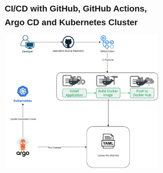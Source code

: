 # CI/CD with GitHub, GitHub Actions, Argo CD and Kubernetes Cluster

![CHEESE](CICD.jpg)

<!DOCTYPE html>
<html lang="en">

<head>
    <meta charset="UTF-8">
    <meta name="viewport" content="width=device-width, initial-scale=1.0">
    <title>GitHub CI/CD with Argo CD and Kubernetes</title>
    <style>
        body {
            font-family: 'Arial', sans-serif;
            line-height: 1.6;
            margin: 20px;
        }

        h1, h2, h3 {
            color: #0366d6;
        }

        h2 {
            margin-top: 20px;
        }

        ul {
            list-style-type: none;
            padding: 0;
        }

        li {
            margin-bottom: 10px;
        }

        code {
            background-color: #f7f7f7;
            padding: 2px 6px;
            font-family: 'Courier New', monospace;
            color: #24292e;
            border-radius: 3px;
        }

        pre {
            background-color: #f7f7f7;
            padding: 10px;
            overflow-x: auto;
            border-radius: 6px;
        }
    </style>
</head>

<body>

    <h1>Setting Up a GitHub CI/CD Pipeline with Argo CD and Kubernetes</h1>

    <h2>1. GitHub Repository:</h2>
    <p>Create a GitHub repository to store and version your application code.</p>

    <h2>2. GitHub Actions Workflow:</h2>
    <p>Configure GitHub Actions by creating a workflow file in <code>.github/workflows/</code>. This file orchestrates tasks like building the image, pushing to DockerHub, and adjusting the Kubernetes manifest for deployment.</p>

    <h2>3. GitHub Actions Runner:</h2>
    <p>Provision a GitHub Actions runner for executing tasks seamlessly within the workflow.</p>

    <h2>4. Kubernetes Cluster:</h2>
    <p>Deploy a Kubernetes cluster using your preferred service. GitHub Actions will interact with the cluster during workflow execution.</p>

    <h2>5. Argo CD Integration:</h2>
    <p>Install Argo CD on the Kubernetes cluster and connect it to your GitHub repository containing the Kubernetes manifest files.</p>

    <h2>6. Define Argo CD Application Resources:</h2>
    <p>Specify an Argo CD application to oversee the deployment of Kubernetes resources. Enable automatic synchronization to allow Argo CD to identify changes in the GitHub repository and initiate deployments accordingly.</p>

    <h2>7. Automate Deployment with Argo CD:</h2>
    <p>Leverage the automated capabilities of Argo CD to detect alterations in the GitHub repository and orchestrate the deployment of the updated application on the Kubernetes cluster.</p>

</body>

</html>




